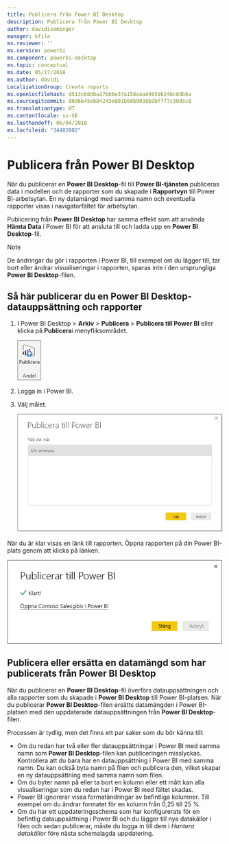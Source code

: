 ```yaml
---
title: Publicera från Power BI Desktop
description: Publicera från Power BI Desktop
author: davidiseminger
manager: kfile
ms.reviewer: ''
ms.service: powerbi
ms.component: powerbi-desktop
ms.topic: conceptual
ms.date: 05/17/2018
ms.author: davidi
LocalizationGroup: Create reports
ms.openlocfilehash: d513c68dba27bb6e37a158eaad4059b24bc8db6a
ms.sourcegitcommit: 80d6b45eb84243e801b60b9038b9bff77c30d5c8
ms.translationtype: HT
ms.contentlocale: sv-SE
ms.lasthandoff: 06/04/2018
ms.locfileid: "34482002"
---
```

# <a name="publish-from-power-bi-desktop"></a>Publicera från Power BI Desktop
När du publicerar en **Power BI Desktop**-fil till **Power BI-tjänsten** publiceras data i modellen och de rapporter som du skapade i **Rapportvyn** till Power BI-arbetsytan. En ny datamängd med samma namn och eventuella rapporter visas i navigatorfältet för arbetsytan.

Publicering från **Power BI Desktop** har samma effekt som att använda **Hämta Data** i Power BI för att ansluta till och ladda upp en **Power BI Desktop**-fil.

> [!NOTE]
> De ändringar du gör i rapporten i Power BI, till exempel om du lägger till, tar bort eller ändrar visualiseringar i rapporten, sparas inte i den ursprungliga **Power BI Desktop**-filen.
> 
> 

## <a name="to-publish-a-power-bi-desktop-dataset-and-reports"></a>Så här publicerar du en Power BI Desktop-datauppsättning och rapporter
1. I Power BI Desktop \> **Arkiv** \> **Publicera** \> **Publicera till Power BI** eller klicka på **Publicera**i menyfliksområdet.  

   ![Knappen Publicera](media/desktop-upload-desktop-files/pbid_publish_publishbutton.png)

2. Logga in i Power BI.
3. Välj målet.

   ![Välj publiceringsmålet](media/desktop-upload-desktop-files/pbid_publish_select_destination.png)

När du är klar visas en länk till rapporten. Öppna rapporten på din Power BI-plats genom att klicka på länken.

![Dialogruta som anger att publiceringen lyckades](media/desktop-upload-desktop-files/pbid_publish_success.png)

## <a name="re-publish-or-replace-a-dataset-published-from-power-bi-desktop"></a>Publicera eller ersätta en datamängd som har publicerats från Power BI Desktop
När du publicerar en **Power BI Desktop**-fil överförs datauppsättningen och alla rapporter som du skapade i **Power BI Desktop** till Power BI-platsen. När du publicerar **Power BI Desktop**-filen ersätts datamängden i Power BI-platsen med den uppdaterade datauppsättningen från **Power BI Desktop**-filen.

Processen är tydlig, men det finns ett par saker som du bör känna till:

* Om du redan har två eller fler datauppsättningar i Power BI med samma namn som **Power BI Desktop**-filen kan publiceringen misslyckas. Kontrollera att du bara har en datauppsättning i Power BI med samma namn. Du kan också byta namn på filen och publicera den, vilket skapar en ny datauppsättning med samma namn som filen.
* Om du byter namn på eller ta bort en kolumn eller ett mått kan alla visualiseringar som du redan har i Power BI med fältet skadas. 
* Power BI ignorerar vissa formatändringar av befintliga kolumner. Till exempel om du ändrar formatet för en kolumn från 0,25 till 25 %.
* Om du har ett uppdateringsschema som har konfigurerats för en befintlig datauppsättning i Power BI och du lägger till nya datakällor i filen och sedan publicerar, måste du logga in till dem i *Hantera datakällor* före nästa schemalagda uppdatering.

